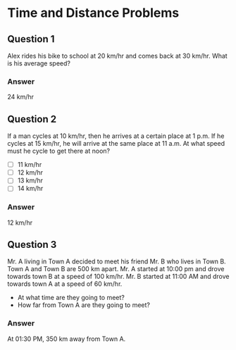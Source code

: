 # Time and Distance Problems

## Question 1

Alex rides his bike to school at 20 km/hr and comes back at 30 km/hr. What is his average speed?

### Answer

24 km/hr

## Question 2

If a man cycles at 10 km/hr, then he arrives at a certain place at 1 p.m. If he cycles at 15 km/hr, he will arrive at the same place at 11 a.m. At what speed must he cycle to get there at noon?

- [ ] 11 km/hr
- [ ] 12 km/hr
- [ ] 13 km/hr
- [ ] 14 km/hr

### Answer

12 km/hr

## Question 3

Mr. A living in Town A decided to meet his friend Mr. B who lives in Town B. Town A and Town B are 500 km apart. Mr. A started at 10:00 pm and drove towards town B at a speed of 100 km/hr. Mr. B started at 11:00 AM and drove towards town A at a speed of 60 km/hr.

- At what time are they going to meet?
- How far from Town A are they going to meet?

### Answer

At 01:30 PM, 350 km away from Town A.

